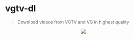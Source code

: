 # vgtv-dl
> Download videos from VGTV and VG in highest quality

<p align="center">
<a href="https://asciinema.org/a/203735">
<img src="https://user-images.githubusercontent.com/27065646/46249677-690f8f80-c42d-11e8-8fc2-f9181866be2c.png">
</a>
</p>
